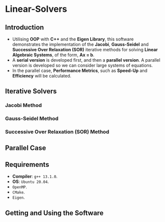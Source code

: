 # Linear-Solvers

## Introduction
* Utilising __OOP__ with __C++__ and the __Eigen Library__, this software demonstrates the implementation of the __Jacobi__, __Gauss-Seidel__ and __Successive Over Relaxation (SOR)__ iterative methods for solving __Linear Algebraic Systems__, of the form, __Ax = b__.
* A __serial version__ is developed first, and then a __parallel version__. A parallel version is developed so we can consider large systems of equations.
* In the parallel case, __Performance Metrics__, such as __Speed-Up__ and __Efficiency__ will be calculated.

## Iterative Solvers
### Jacobi Method

### Gauss-Seidel Method

### Successive Over Relaxation (SOR) Method

## Parallel Case

## Requirements
* __Compiler__: `g++ 13.1.0`.
* __OS__: `Ubuntu 20.04`.
* `OpenMP`.
* `CMake`.
* `Eigen`.

## Getting and Using the Software

